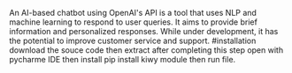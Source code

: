 An AI-based chatbot using OpenAI's API is a tool that uses NLP and machine learning to respond to user queries. It aims to provide brief information and personalized responses. While under development, it has the potential to improve customer service and support. #installation download the souce code then extract after completing this step open with pycharme IDE then install pip install kiwy module then run file.
